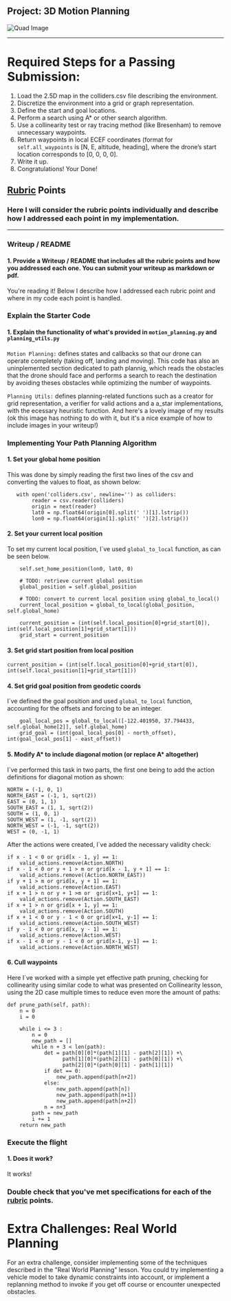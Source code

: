 ## Project: 3D Motion Planning
![Quad Image](./misc/enroute.png)

---


# Required Steps for a Passing Submission:
1. Load the 2.5D map in the colliders.csv file describing the environment.
2. Discretize the environment into a grid or graph representation.
3. Define the start and goal locations.
4. Perform a search using A* or other search algorithm.
5. Use a collinearity test or ray tracing method (like Bresenham) to remove unnecessary waypoints.
6. Return waypoints in local ECEF coordinates (format for `self.all_waypoints` is [N, E, altitude, heading], where the drone’s start location corresponds to [0, 0, 0, 0].
7. Write it up.
8. Congratulations!  Your Done!

## [Rubric](https://review.udacity.com/#!/rubrics/1534/view) Points
### Here I will consider the rubric points individually and describe how I addressed each point in my implementation.  

---
### Writeup / README

#### 1. Provide a Writeup / README that includes all the rubric points and how you addressed each one.  You can submit your writeup as markdown or pdf.  

You're reading it! Below I describe how I addressed each rubric point and where in my code each point is handled.

### Explain the Starter Code

#### 1. Explain the functionality of what's provided in `motion_planning.py` and `planning_utils.py`

`Motion Planning:` defines states and callbacks so that our drone can operate completely (taking off, landing and moving). This code has also an uninplemented section dedicated to path plannig, which reads the obstacles that the drone should face and performs a search to reach the destination by avoiding theses obstacles while optimizing the number of waypoints.

`Planning Utils:` defines planning-related functions such as a creator for grid representation, a verifier for valid actions and a a_star implementations, with the ecessary heuristic function. 
And here's a lovely image of my results (ok this image has nothing to do with it, but it's a nice example of how to include images in your writeup!)

### Implementing Your Path Planning Algorithm

#### 1. Set your global home position
This was done by simply reading the first two lines of the csv and converting the values to float, as shown below:

       with open('colliders.csv', newline='') as colliders:
            reader = csv.reader(colliders)
            origin = next(reader)
            lat0 = np.float64(origin[0].split(' ')[1].lstrip())
            lon0 = np.float64(origin[1].split(' ')[2].lstrip())
            

#### 2. Set your current local position
To set my current local position, I´ve used `global_to_local` function, as can be seen below.

        self.set_home_position(lon0, lat0, 0)

        # TODO: retrieve current global position
        global_position = self.global_position

        # TODO: convert to current local position using global_to_local()
        current_local_position = global_to_local(global_position, self.global_home)
        
        current_position = (int(self.local_position[0]+grid_start[0]), int(self.local_position[1]+grid_start[1]))
        grid_start = current_position

#### 3. Set grid start position from local position

`current_position = (int(self.local_position[0]+grid_start[0]), int(self.local_position[1]+grid_start[1]))`

#### 4. Set grid goal position from geodetic coords
I´ve defined the goal position and used `global_to_local` function, accounting for the offsets and forcing to be an integer.

        goal_local_pos = global_to_local([-122.401950, 37.794433, self.global_home[2]], self.global_home)
        grid_goal = (int(goal_local_pos[0] - north_offset), int(goal_local_pos[1] - east_offset))
        
#### 5. Modify A* to include diagonal motion (or replace A* altogether)
I´ve performed this task in two parts, the first one being to add the action definitions for diagonal motion as shown:

    NORTH = (-1, 0, 1)
    NORTH_EAST = (-1, 1, sqrt(2))
    EAST = (0, 1, 1)
    SOUTH_EAST = (1, 1, sqrt(2))
    SOUTH = (1, 0, 1)
    SOUTH_WEST = (1, -1, sqrt(2))
    NORTH_WEST = (-1, -1, sqrt(2))
    WEST = (0, -1, 1)

After the actions were created, I´ve added the necessary validity check:

    if x - 1 < 0 or grid[x - 1, y] == 1:
        valid_actions.remove(Action.NORTH)
    if x - 1 < 0 or y + 1 > m or grid[x - 1, y + 1] == 1:
        valid_actions.remove((Action.NORTH_EAST))
    if y + 1 > m or grid[x, y + 1] == 1:
        valid_actions.remove(Action.EAST)
    if x + 1 > n or y + 1 >m or  grid[x+1, y+1] == 1:
        valid_actions.remove(Action.SOUTH_EAST)
    if x + 1 > n or grid[x + 1, y] == 1:
        valid_actions.remove(Action.SOUTH)
    if x + 1 < 0 or y - 1 < 0 or grid[x+1, y-1] == 1:
        valid_actions.remove(Action.SOUTH_WEST)
    if y - 1 < 0 or grid[x, y - 1] == 1:
        valid_actions.remove(Action.WEST)
    if x - 1 < 0 or y - 1 < 0 or grid[x-1, y-1] == 1:
        valid_actions.remove(Action.NORTH_WEST)

#### 6. Cull waypoints 
Here I´ve worked with a simple yet effective path pruning, checking for collinearity using similar code to what was presented on Collinearity lesson, using the 2D case multiple times to reduce even more the amount of paths:

    def prune_path(self, path):
        n = 0
        i = 0

        while i <= 3 :
            n = 0
            new_path = []
            while n + 3 < len(path):
                det = path[0][0]*(path[1][1] - path[2][1]) +\
                      path[1][0]*(path[2][1] - path[0][1]) +\
                      path[2][0]*(path[0][1] - path[1][1])
                if det == 0:
                    new_path.append(path[n+2])
                else:
                    new_path.append(path[n])
                    new_path.append(path[n+1])
                    new_path.append(path[n+2])
                n = n+3
            path = new_path
            i += 1
        return new_path


### Execute the flight
#### 1. Does it work?
It works!

### Double check that you've met specifications for each of the [rubric](https://review.udacity.com/#!/rubrics/1534/view) points.
  
# Extra Challenges: Real World Planning

For an extra challenge, consider implementing some of the techniques described in the "Real World Planning" lesson. You could try implementing a vehicle model to take dynamic constraints into account, or implement a replanning method to invoke if you get off course or encounter unexpected obstacles.


